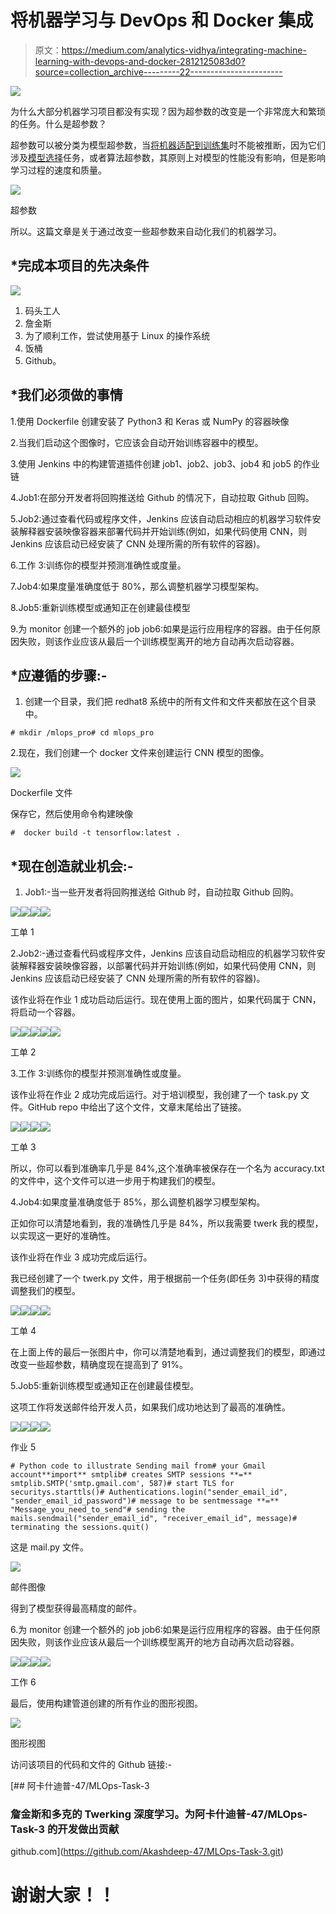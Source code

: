 # 将机器学习与 DevOps 和 Docker 集成

> 原文：<https://medium.com/analytics-vidhya/integrating-machine-learning-with-devops-and-docker-2812125083d0?source=collection_archive---------22----------------------->

![](img/488a6a22f27af178103f6e65da85d0e1.png)

为什么大部分机器学习项目都没有实现？因为超参数的改变是一个非常庞大和繁琐的任务。什么是超参数？

超参数可以被分类为模型超参数，当[将机器适配到训练集](https://en.wikipedia.org/wiki/Model_fitting)时不能被推断，因为它们涉及[模型选择](https://en.wikipedia.org/wiki/Model_selection)任务，或者算法超参数，其原则上对模型的性能没有影响，但是影响学习过程的速度和质量。

![](img/aa06f4f07d7a0bbcf34c7574925ea6f8.png)

超参数

所以。这篇文章是关于通过改变一些超参数来自动化我们的机器学习。

## *完成本项目的先决条件

![](img/72be1d22899a15f84c7e7d88e93f51d1.png)

1.  码头工人
2.  詹金斯
3.  为了顺利工作，尝试使用基于 Linux 的操作系统
4.  饭桶
5.  Github。

## *我们必须做的事情

1.使用 Dockerfile 创建安装了 Python3 和 Keras 或 NumPy 的容器映像

2.当我们启动这个图像时，它应该会自动开始训练容器中的模型。

3.使用 Jenkins 中的构建管道插件创建 job1、job2、job3、job4 和 job5 的作业链

4.Job1:在部分开发者将回购推送给 Github 的情况下，自动拉取 Github 回购。

5.Job2:通过查看代码或程序文件，Jenkins 应该自动启动相应的机器学习软件安装解释器安装映像容器来部署代码并开始训练(例如，如果代码使用 CNN，则 Jenkins 应该启动已经安装了 CNN 处理所需的所有软件的容器)。

6.工作 3:训练你的模型并预测准确性或度量。

7.Job4:如果度量准确度低于 80%，那么调整机器学习模型架构。

8.Job5:重新训练模型或通知正在创建最佳模型

9.为 monitor 创建一个额外的 job job6:如果是运行应用程序的容器。由于任何原因失败，则该作业应该从最后一个训练模型离开的地方自动再次启动容器。

## *应遵循的步骤:-

1.  创建一个目录，我们把 redhat8 系统中的所有文件和文件夹都放在这个目录中。

```
# mkdir /mlops_pro# cd mlops_pro
```

2.现在，我们创建一个 docker 文件来创建运行 CNN 模型的图像。

![](img/4f9e81974a29b4826d42d10f8931683c.png)

Dockerfile 文件

保存它，然后使用命令构建映像

```
#  docker build -t tensorflow:latest .
```

## *现在创造就业机会:-

1.  Job1:-当一些开发者将回购推送给 Github 时，自动拉取 Github 回购。

![](img/dd8318c6964fbebaa01ed85144548c3c.png)![](img/95407cf33b70bb13e27fbd72ab701d85.png)![](img/96754ad06e9ede15214a8c5f25de7898.png)![](img/183461ee6e56b4f7646d442a20ec737e.png)

工单 1

2.Job2:-通过查看代码或程序文件，Jenkins 应该自动启动相应的机器学习软件安装解释器安装映像容器，以部署代码并开始训练(例如，如果代码使用 CNN，则 Jenkins 应该启动已经安装了 CNN 处理所需的所有软件的容器)。

该作业将在作业 1 成功启动后运行。现在使用上面的图片，如果代码属于 CNN，将启动一个容器。

![](img/3da8b3d44abcbf60640f7dcd4b283357.png)![](img/8a8c911020a6ad7cfc9b968e4cc78cfe.png)![](img/3837dd2f18fe8775980dbfc6efd8653e.png)![](img/1ada87977f5b9de68a1dcda8321206cf.png)![](img/8b7402de7b14f8c51b3fbc39b99a2c23.png)

工单 2

3.工作 3:训练你的模型并预测准确性或度量。

该作业将在作业 2 成功完成后运行。对于培训模型，我创建了一个 task.py 文件。GitHub repo 中给出了这个文件，文章末尾给出了链接。

![](img/33a70b21c6b710e080e9c3ee7ab5ab59.png)![](img/c683cc83483a88d01c31c1c321093b8c.png)![](img/20d05edd92687836f057fbd43874741a.png)![](img/347ab5d4e3ef21da69041f77d3f90c5b.png)

工单 3

所以，你可以看到准确率几乎是 84%,这个准确率被保存在一个名为 accuracy.txt 的文件中，这个文件可以进一步用于构建我们的模型。

4.Job4:如果度量准确度低于 85%，那么调整机器学习模型架构。

正如你可以清楚地看到，我的准确性几乎是 84%，所以我需要 twerk 我的模型，以实现这一更好的准确性。

该作业将在作业 3 成功完成后运行。

我已经创建了一个 twerk.py 文件，用于根据前一个任务(即任务 3)中获得的精度调整我们的模型。

![](img/ca5a82710ce1fc4c1fde487a817d8aee.png)![](img/47e96519910f42b73b6b3596b8c8122e.png)![](img/62ce4e6947de2b5464072c40760802aa.png)![](img/b94ddb147a10c91bcc25814bf4d53d2c.png)

工单 4

在上面上传的最后一张图片中，你可以清楚地看到，通过调整我们的模型，即通过改变一些超参数，精确度现在提高到了 91%。

5.Job5:重新训练模型或通知正在创建最佳模型。

这项工作将发送邮件给开发人员，如果我们成功地达到了最高的准确性。

![](img/8b0df2eefd5120b88e7bdd66d24d2c43.png)![](img/27dcaedecff93dd33afbbc15de94fe5d.png)![](img/5d705ba4f9ca65b63c6c7d4298c26d29.png)![](img/11f66ae4604dfb251d799461a14a8bf7.png)

作业 5

```
# Python code to illustrate Sending mail from# your Gmail account**import** smtplib# creates SMTP sessions **=** smtplib.SMTP('smtp.gmail.com', 587)# start TLS for securitys.starttls()# Authentications.login("sender_email_id", "sender_email_id_password")# message to be sentmessage **=** "Message_you_need_to_send"# sending the mails.sendmail("sender_email_id", "receiver_email_id", message)# terminating the sessions.quit()
```

这是 mail.py 文件。

![](img/d15cec1399f63da919811c9b02ad5d74.png)

邮件图像

得到了模型获得最高精度的邮件。

6.为 monitor 创建一个额外的 job job6:如果是运行应用程序的容器。由于任何原因失败，则该作业应该从最后一个训练模型离开的地方自动再次启动容器。

![](img/37102a7e0a7decf2cd71e1133228568b.png)![](img/7712c2be9f64930c0be5c70c6285b641.png)![](img/c9456cd4bad589567189a34368e750ab.png)![](img/fa7cdbb65cd7761a5e2f81181569ef3f.png)

工作 6

最后，使用构建管道创建的所有作业的图形视图。

![](img/5e7b1b03332aa038f00dda04a7bf261f.png)

图形视图

访问该项目的代码和文件的 Github 链接:-

[](https://github.com/Akashdeep-47/MLOps-Task-3.git) [## 阿卡什迪普-47/MLOps-Task-3

### 詹金斯和多克的 Twerking 深度学习。为阿卡什迪普-47/MLOps-Task-3 的开发做出贡献

github.com](https://github.com/Akashdeep-47/MLOps-Task-3.git) 

# 谢谢大家！！